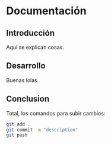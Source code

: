 # Documentación

## Introducción

Aqui se explican cosas.

## Desarrollo

Buenas lolas.

## Conclusion

Total, los comandos para subir cambios:

```bash
git add .
git commit -m "description"
git push
```